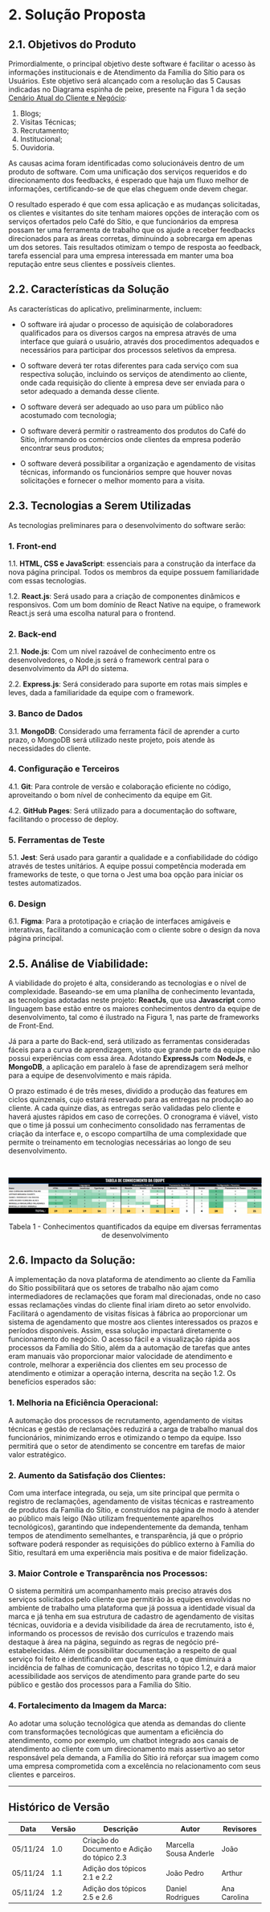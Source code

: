 # 2. Solução Proposta

## 2.1. Objetivos do Produto

Primordialmente, o principal objetivo deste software é facilitar o acesso às informações institucionais e de Atendimento da Família do Sítio para os Usuários. Este objetivo será alcançado com a resolução das 5 Causas indicadas no Diagrama espinha de peixe, presente na Figura 1 da seção [Cenário Atual do Cliente e Negócio](./1-cenarioAtual.md):

1. Blogs;
2. Visitas Técnicas;
3. Recrutamento;
4. Institucional;
5. Ouvidoria.

As causas acima foram identificadas como solucionáveis dentro de um produto de software. Com uma unificação dos serviços requeridos e do direcionamento dos feedbacks, é esperado que haja um fluxo melhor de informações, certificando-se de que elas cheguem onde devem chegar.

O resultado esperado é que com essa aplicação e as mudanças solicitadas, os clientes e visitantes do site tenham maiores opções de interação com os serviços
ofertados pelo Café do Sítio, e que funcionários da empresa possam ter uma ferramenta de trabalho que os ajude a receber feedbacks direcionados para as
áreas corretas, diminuindo a sobrecarga em apenas um dos setores. Tais resultados otimizam o tempo de resposta ao feedback, tarefa essencial para uma empresa interessada em manter uma boa reputação entre seus clientes e possíveis clientes.

## 2.2. Características da Solução

As características do aplicativo, preliminarmente, incluem:

* O software irá ajudar o processo de aquisição de colaboradores qualificados para os diversos cargos na empresa através de uma interface que guiará o usuário, através dos procedimentos adequados e necessários para participar dos processos seletivos da empresa.

* O software deverá ter rotas diferentes para cada serviço com sua respectiva solução, incluindo os serviços de atendimento ao cliente, onde cada requisição do cliente à empresa deve ser enviada para o setor adequado a demanda desse cliente. 

* O software deverá ser adequado ao uso para um público não acostumado com tecnologia;

* O software deverá permitir o rastreamento dos produtos do Café do Sítio, informando os comércios onde clientes da empresa poderão encontrar seus produtos;

* O software deverá possibilitar a organização e agendamento de visitas técnicas, informando os funcionários sempre que houver novas solicitações e fornecer o melhor momento para a visita.

## 2.3. Tecnologias a Serem Utilizadas

As tecnologias preliminares para o desenvolvimento do software serão:

### 1. Front-end

1.1. **HTML, CSS e JavaScript**: essenciais para a construção da interface da nova página principal. Todos os membros da equipe possuem familiaridade com essas tecnologias.

1.2. **React.js**: Será usado para a criação de componentes dinâmicos e responsivos. Com um bom domínio de React Native na equipe, o framework React.js será uma escolha natural para o frontend.

### 2. Back-end

2.1. **Node.js**: Com um nível razoável de conhecimento entre os desenvolvedores, o Node.js será o framework central para o desenvolvimento da API do sistema.

2.2. **Express.js**: Será considerado para suporte em rotas mais simples e leves, dada a familiaridade da equipe com o framework.

### 3. Banco de Dados

3.1. **MongoDB**: Considerado uma ferramenta fácil de aprender a curto prazo, o MongoDB será utilizado neste projeto, pois atende às necessidades do cliente.

### 4. Configuração e Terceiros

4.1. **Git**: Para controle de versão e colaboração eficiente no código, aproveitando o bom nível de conhecimento da equipe em Git.

4.2. **GitHub Pages**: Será utilizado para a documentação do software, facilitando o processo de deploy.

### 5. Ferramentas de Teste

5.1. **Jest**: Será usado para garantir a qualidade e a confiabilidade do código através de testes unitários. A equipe possui competência moderada em frameworks de teste, o que torna o Jest uma boa opção para iniciar os testes automatizados.

### 6. Design

6.1. **Figma**: Para a prototipação e criação de interfaces amigáveis e interativas, facilitando a comunicação com o cliente sobre o design da nova página principal.


## 2.5. Análise de Viabilidade:

A viabilidade do projeto é alta, considerando as tecnologias e o nível de complexidade. Baseando-se em uma planilha de conhecimento levantada, as tecnologias adotadas neste projeto: **ReactJs**, que usa **Javascript** como linguagem base estão entre os maiores conhecimentos dentro da equipe de desenvolvimento, tal como é ilustrado na Figura 1, nas parte de frameworks de Front-End.

Já para a parte do Back-end, será utilizado as ferramentas consideradas fáceis para a curva de aprendizagem, visto que grande parte da equipe não possui experiências com essa área. Adotando **ExpressJs** com **NodeJs**, e **MongoDB**, a aplicação em paralelo à fase de aprendizagem será melhor para a equipe de desenvolvimento e mais rápida.

O prazo estimado é de três meses, dividido a produção das features em ciclos quinzenais, cujo estará reservado para as entregas na produção ao cliente. A cada quinze dias, as entregas serão validadas pelo cliente e haverá ajustes rápidos em caso de correções. O cronograma é viável, visto que o time já possui um conhecimento consolidado nas ferramentas de criação da interface e, o escopo compartilha de uma complexidade que permite o treinamento em tecnologias necessárias ao longo de seu desenvolvimento.

<br>

![Tabela de Conhecimento](../../assets/TabelaConhecimento.png)
<div align="center">
Tabela 1 - Conhecimentos quantificados da equipe em diversas ferramentas de desenvolvimento
</div>

## 2.6. Impacto da Solução:

A implementação da nova plataforma de atendimento ao cliente da Família do Sítio possibilitará que os setores de trabalho não ajam como intermediadores de
reclamações que foram mal direcionadas, onde no caso essas reclamações vindas do cliente final iriam direto ao setor envolvido. Facilitará o agendamento de visitas
físicas à fábrica ao proporcionar um sistema de agendamento que mostre aos clientes interessados os prazos e períodos disponíveis. Assim, essa solução impactará
diretamente o funcionamento do negócio. O acesso fácil e a visualização rápida aos processos da Família do Sítio, além da a automação de tarefas que antes eram manuais vão proporcionar maior valocidade de atendimento e controle, melhorar a experiência dos clientes em seu processo de atendimento e otimizar a operação interna, descrita na seção 1.2. Os benefícios esperados são:

### 1. Melhoria na Eficiência Operacional:
A automação dos processos de recrutamento, agendamento de visitas técnicas e gestão de reclamações reduzirá a carga de trabalho manual dos funcionários, minimizando erros e otimizando o tempo da equipe. Isso permitirá que o setor de atendimento se concentre em tarefas de maior valor estratégico.

### 2. Aumento da Satisfação dos Clientes:
Com uma interface integrada, ou seja, um site principal que permita o registro de reclamações, agendamento de visitas técnicas e rastreamento de produtos da Família do Sítio, e construídos na página de modo à atender ao público mais leigo (Não utilizam frequentemente aparelhos tecnológicos), garantindo que independentemente da demanda, tenham tempos de atendimento semelhantes, e transparência, já que o próprio software poderá responder as requisições do público externo à Família do Sítio, resultará em uma experiência mais positiva e de maior fidelização.

### 3. Maior Controle e Transparência nos Processos:
O sistema permitirá um acompanhamento mais preciso através dos serviços solicitados pelo cliente que permitirão às equipes envolvidas no ambiente de trabalho uma plataforma que já possua a identidade visual da marca e já tenha em sua estrutura de cadastro de agendamento de visitas técnicas, ouvidoria e a devida visibilidade da área de recrutamento, isto é, informando os processos de revisão dos currículos e trazendo mais destaque à área na página, seguindo as regras de negócio pré-estabelecidas. Além de possibilitar documentação a respeito de qual serviço foi feito e identificando em que fase está, o que diminuirá a incidência de falhas de comunicação, descritas no tópico 1.2, e dará maior acessibilidade aos serviços de atendimento para grande parte do seu público e gestão dos processos para a Família do Sítio.

### 4. Fortalecimento da Imagem da Marca:
Ao adotar uma solução tecnológica que atenda as demandas do cliente com transformações tecnológicas que aumentam a eficiência do atendimento, como por exemplo, um chatbot integrado aos canais de atendimento ao cliente com um direcionamento mais assertivo ao setor responsável pela demanda, a Família do Sítio irá reforçar sua imagem como uma empresa comprometida com a excelência no relacionamento com seus clientes e parceiros.

---

## Histórico de Versão

| Data     | Versão | Descrição                                  | Autor                  | Revisores    |
| -------- | --- | --------------------------------------------- | ---------------------- | ------------ |
| 05/11/24 | 1.0 | Criação do Documento e Adição do tópico 2.3   | Marcella Sousa Anderle | João         |
| 05/11/24 | 1.1 | Adição dos tópicos 2.1 e 2.2                  | João Pedro             | Arthur       |
| 05/11/24 | 1.2 | Adição dos tópicos 2.5 e 2.6                  | Daniel Rodrigues       | Ana Carolina |
